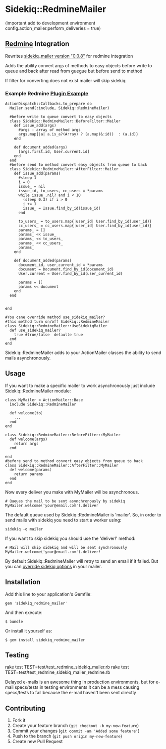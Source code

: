 # Sidekiq::RedmineMailer

(important add to development environment 
 config.action_mailer.perform_deliveries = true)

  
## [Redmine](https://github.com/redmine/redmine) Integration 
   Rewrites [sidekiq_mailer version "0.0.8"](https://github.com/andersondias/sidekiq_mailer) for redmine integration

Adds the ability convert args of methods to easy objects before write to queue and back after read from guegue but before send to method

If filter for converting does not exist mailer will skip sidekiq


### Example Redmine [Plugin Example](https://github.com/AlexeyAlexey/redmine_sidekiq_mailer/tree/develop)


    ActionDispatch::Callbacks.to_prepare do
      Mailer.send(:include, Sidekiq::RedmineMailer)
      
      #before write to queue convert to easy objects
      class Sidekiq::RedmineMailer::BeforeFilter::Mailer
        def issue_add(args)
          #args - array of method args 
          args.map{|a| a.is_a?(Array) ? (a.map(&:id))  : (a.id)}
        end

        def document_added(args)
          [args.first.id, User.current.id]
        end
      end
      #before send to method convert easy objects from queue to back 
      class Sidekiq::RedmineMailer::AfterFilter::Mailer
        def issue_add(params)
          #sleep 1
          i = 0
          issue_ = nil
          issue_id, to_users, cc_users = *params
          while issue_.nil? and i < 10
            (sleep 0.3) if i > 0
            i += 1
            issue_ = Issue.find_by_id(issue_id)
          end

          to_users_ = to_users.map{|user_id| User.find_by_id(user_id)}
          cc_users_ = cc_users.map{|user_id| User.find_by_id(user_id)}
          params_ = []
          params_ << issue_
          params_ << to_users_
          params_ << cc_users_
          params_
        end

        def document_added(params)
          document_id, user_current_id = *params
          document = Document.find_by_id(document_id)
          User.current = User.find_by_id(user_current_id)

          params = []
          params << document
        end
      end

      
    end

    #You cane override method use_sidekiq_mailer?
    #this method turn on/off Sidekiq::RedmineMailer 
    class Sidekiq::RedmineMailer::UseSidekiqMailer
      def use_sidekiq_mailer?
        true #true/false  defaulte true
      end
    end





Sidekiq::RedmineMailer adds to your ActionMailer classes the ability to send mails asynchronously.

## Usage

If you want to make a specific mailer to work asynchronously just include Sidekiq::RedmineMailer module:

    class MyMailer < ActionMailer::Base
      include Sidekiq::RedmineMailer

      def welcome(to)
        ...
      end
    end

    class Sidekiq::RedmineMailer::BeforeFilter::MyMailer
      def welcome(args)
        return args
      end

    end
    #before send to method convert easy objects from queue to back 
    class Sidekiq::RedmineMailer::AfterFilter::MyMailer
      def welcome(params)
        return params
      end
    end

Now every deliver you make with MyMailer will be asynchronous.

    # Queues the mail to be sent asynchronously by sidekiq
    MyMailer.welcome('your@email.com').deliver

The default queue used by Sidekiq::RedmineMailer is 'mailer'. So, in order to send mails with sidekiq you need to start a worker using:

    sidekiq -q mailer

If you want to skip sidekiq you should use the 'deliver!' method:

    # Mail will skip sidekiq and will be sent synchronously
    MyMailer.welcome('your@email.com').deliver!

By default Sidekiq::RedmineMailer will retry to send an email if it failed. But you can [override sidekiq options](https://github.com/andersondias/sidekiq_mailer/wiki/Overriding-sidekiq-options) in your mailer.

## Installation

Add this line to your application's Gemfile:

    gem 'sidekiq_redmine_mailer'

And then execute:

    $ bundle

Or install it yourself as:

    $ gem install sidekiq_redmine_mailer

## Testing

rake test TEST=test/test_redmine_sidekiq_mailer.rb
rake test TEST=test/test_redmine_sidekiq_mailer_redmine.rb


Delayed e-mails is an awesome thing in production environments, but for e-mail specs/tests in testing environments it can be a mess causing specs/tests to fail because the e-mail haven't been sent directly

## Contributing

1. Fork it
2. Create your feature branch (`git checkout -b my-new-feature`)
3. Commit your changes (`git commit -am 'Added some feature'`)
4. Push to the branch (`git push origin my-new-feature`)
5. Create new Pull Request
